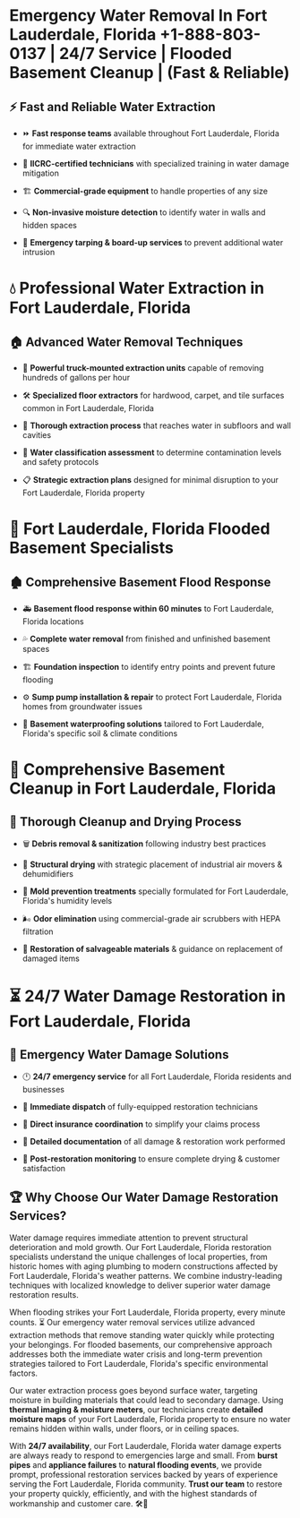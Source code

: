 # Emergency Water Removal In Fort Lauderdale, Florida +1-888-803-0137 | 24/7 Service | Flooded Basement Cleanup | (Fast & Reliable)  

## ⚡ Fast and Reliable Water Extraction  
- ⏩ **Fast response teams** available throughout Fort Lauderdale, Florida for immediate water extraction  
- 🏅 **IICRC-certified technicians** with specialized training in water damage mitigation  
- 🏗️ **Commercial-grade equipment** to handle properties of any size  
- 🔍 **Non-invasive moisture detection** to identify water in walls and hidden spaces  
- 🛑 **Emergency tarping & board-up services** to prevent additional water intrusion  

# 💧 Professional Water Extraction in Fort Lauderdale, Florida  

## 🏠 Advanced Water Removal Techniques  
- 🚛 **Powerful truck-mounted extraction units** capable of removing hundreds of gallons per hour  
- 🛠️ **Specialized floor extractors** for hardwood, carpet, and tile surfaces common in Fort Lauderdale, Florida  
- 📏 **Thorough extraction process** that reaches water in subfloors and wall cavities  
- 🧪 **Water classification assessment** to determine contamination levels and safety protocols  
- 📋 **Strategic extraction plans** designed for minimal disruption to your Fort Lauderdale, Florida property  

# 🌊 Fort Lauderdale, Florida Flooded Basement Specialists  

## 🏚️ Comprehensive Basement Flood Response  
- 🚑 **Basement flood response within 60 minutes** to Fort Lauderdale, Florida locations  
- 💦 **Complete water removal** from finished and unfinished basement spaces  
- 🏗️ **Foundation inspection** to identify entry points and prevent future flooding  
- ⚙️ **Sump pump installation & repair** to protect Fort Lauderdale, Florida homes from groundwater issues  
- 🌱 **Basement waterproofing solutions** tailored to Fort Lauderdale, Florida's specific soil & climate conditions  

# 🧹 Comprehensive Basement Cleanup in Fort Lauderdale, Florida  

## 🔄 Thorough Cleanup and Drying Process  
- 🗑️ **Debris removal & sanitization** following industry best practices  
- 💨 **Structural drying** with strategic placement of industrial air movers & dehumidifiers  
- 🦠 **Mold prevention treatments** specially formulated for Fort Lauderdale, Florida's humidity levels  
- 🌬️ **Odor elimination** using commercial-grade air scrubbers with HEPA filtration  
- 🔧 **Restoration of salvageable materials** & guidance on replacement of damaged items  

# ⏳ 24/7 Water Damage Restoration in Fort Lauderdale, Florida  

## 🚀 Emergency Water Damage Solutions  
- 🕛 **24/7 emergency service** for all Fort Lauderdale, Florida residents and businesses  
- 🚒 **Immediate dispatch** of fully-equipped restoration technicians  
- 🏦 **Direct insurance coordination** to simplify your claims process  
- 📜 **Detailed documentation** of all damage & restoration work performed  
- 🔎 **Post-restoration monitoring** to ensure complete drying & customer satisfaction  

## 🏆 Why Choose Our Water Damage Restoration Services?  
Water damage requires immediate attention to prevent structural deterioration and mold growth. Our Fort Lauderdale, Florida restoration specialists understand the unique challenges of local properties, from historic homes with aging plumbing to modern constructions affected by Fort Lauderdale, Florida's weather patterns. We combine industry-leading techniques with localized knowledge to deliver superior water damage restoration results.  

When flooding strikes your Fort Lauderdale, Florida property, every minute counts. ⏳ Our emergency water removal services utilize advanced extraction methods that remove standing water quickly while protecting your belongings. For flooded basements, our comprehensive approach addresses both the immediate water crisis and long-term prevention strategies tailored to Fort Lauderdale, Florida's specific environmental factors.  

Our water extraction process goes beyond surface water, targeting moisture in building materials that could lead to secondary damage. Using **thermal imaging & moisture meters**, our technicians create **detailed moisture maps** of your Fort Lauderdale, Florida property to ensure no water remains hidden within walls, under floors, or in ceiling spaces.  

With **24/7 availability**, our Fort Lauderdale, Florida water damage experts are always ready to respond to emergencies large and small. From **burst pipes** and **appliance failures** to **natural flooding events**, we provide prompt, professional restoration services backed by years of experience serving the Fort Lauderdale, Florida community. **Trust our team** to restore your property quickly, efficiently, and with the highest standards of workmanship and customer care. 🛠️💪  
